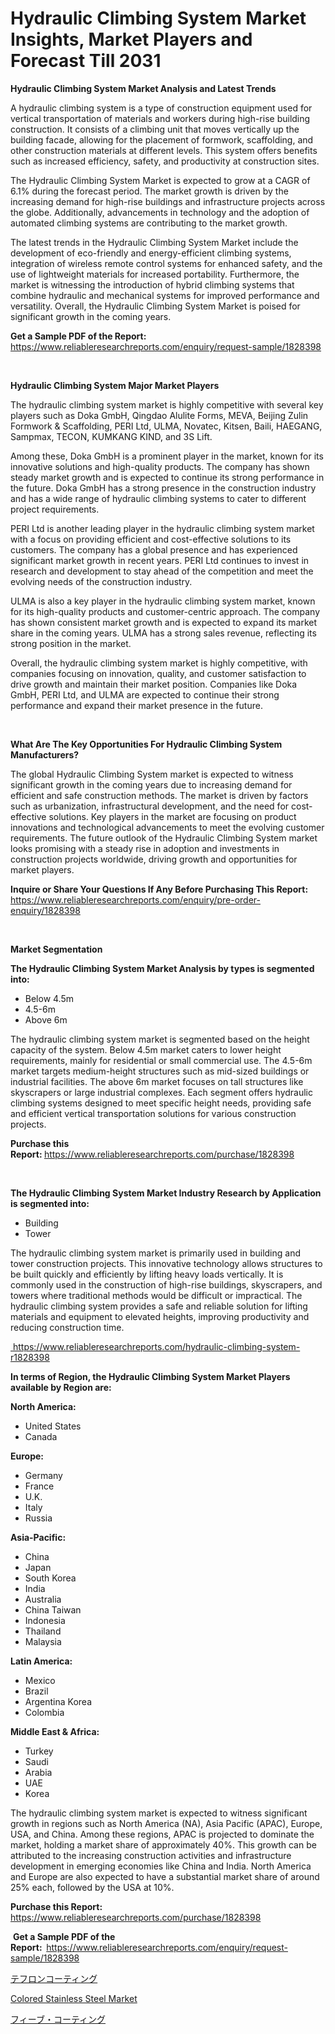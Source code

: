 <p><h1>Hydraulic Climbing System Market Insights, Market Players and Forecast Till 2031</h1></p><p><strong>Hydraulic Climbing System Market Analysis and Latest Trends</strong></p>
<p><p>A hydraulic climbing system is a type of construction equipment used for vertical transportation of materials and workers during high-rise building construction. It consists of a climbing unit that moves vertically up the building facade, allowing for the placement of formwork, scaffolding, and other construction materials at different levels. This system offers benefits such as increased efficiency, safety, and productivity at construction sites.</p><p>The Hydraulic Climbing System Market is expected to grow at a CAGR of 6.1% during the forecast period. The market growth is driven by the increasing demand for high-rise buildings and infrastructure projects across the globe. Additionally, advancements in technology and the adoption of automated climbing systems are contributing to the market growth.</p><p>The latest trends in the Hydraulic Climbing System Market include the development of eco-friendly and energy-efficient climbing systems, integration of wireless remote control systems for enhanced safety, and the use of lightweight materials for increased portability. Furthermore, the market is witnessing the introduction of hybrid climbing systems that combine hydraulic and mechanical systems for improved performance and versatility. Overall, the Hydraulic Climbing System Market is poised for significant growth in the coming years.</p></p>
<p><strong>Get a Sample PDF of the Report:&nbsp;</strong> <a href="https://www.reliableresearchreports.com/enquiry/request-sample/1828398">https://www.reliableresearchreports.com/enquiry/request-sample/1828398</a></p>
<p>&nbsp;</p>
<p><strong>Hydraulic Climbing System Major Market Players</strong></p>
<p><p>The hydraulic climbing system market is highly competitive with several key players such as Doka GmbH, Qingdao Alulite Forms, MEVA, Beijing Zulin Formwork & Scaffolding, PERI Ltd, ULMA, Novatec, Kitsen, Baili, HAEGANG, Sampmax, TECON, KUMKANG KIND, and 3S Lift.</p><p>Among these, Doka GmbH is a prominent player in the market, known for its innovative solutions and high-quality products. The company has shown steady market growth and is expected to continue its strong performance in the future. Doka GmbH has a strong presence in the construction industry and has a wide range of hydraulic climbing systems to cater to different project requirements.</p><p>PERI Ltd is another leading player in the hydraulic climbing system market with a focus on providing efficient and cost-effective solutions to its customers. The company has a global presence and has experienced significant market growth in recent years. PERI Ltd continues to invest in research and development to stay ahead of the competition and meet the evolving needs of the construction industry.</p><p>ULMA is also a key player in the hydraulic climbing system market, known for its high-quality products and customer-centric approach. The company has shown consistent market growth and is expected to expand its market share in the coming years. ULMA has a strong sales revenue, reflecting its strong position in the market.</p><p>Overall, the hydraulic climbing system market is highly competitive, with companies focusing on innovation, quality, and customer satisfaction to drive growth and maintain their market position. Companies like Doka GmbH, PERI Ltd, and ULMA are expected to continue their strong performance and expand their market presence in the future.</p></p>
<p>&nbsp;</p>
<p><strong>What Are The Key Opportunities For Hydraulic Climbing System Manufacturers?</strong></p>
<p><p>The global Hydraulic Climbing System market is expected to witness significant growth in the coming years due to increasing demand for efficient and safe construction methods. The market is driven by factors such as urbanization, infrastructural development, and the need for cost-effective solutions. Key players in the market are focusing on product innovations and technological advancements to meet the evolving customer requirements. The future outlook of the Hydraulic Climbing System market looks promising with a steady rise in adoption and investments in construction projects worldwide, driving growth and opportunities for market players.</p></p>
<p><strong>Inquire or Share Your Questions If Any Before Purchasing This Report:</strong> <a href="https://www.reliableresearchreports.com/enquiry/pre-order-enquiry/1828398">https://www.reliableresearchreports.com/enquiry/pre-order-enquiry/1828398</a></p>
<p>&nbsp;</p>
<p><strong>Market Segmentation</strong></p>
<p><strong>The Hydraulic Climbing System Market Analysis by types is segmented into:</strong></p>
<p><ul><li>Below 4.5m</li><li>4.5-6m</li><li>Above 6m</li></ul></p>
<p><p>The hydraulic climbing system market is segmented based on the height capacity of the system. Below 4.5m market caters to lower height requirements, mainly for residential or small commercial use. The 4.5-6m market targets medium-height structures such as mid-sized buildings or industrial facilities. The above 6m market focuses on tall structures like skyscrapers or large industrial complexes. Each segment offers hydraulic climbing systems designed to meet specific height needs, providing safe and efficient vertical transportation solutions for various construction projects.</p></p>
<p><strong>Purchase this Report:&nbsp;</strong><a href="https://www.reliableresearchreports.com/purchase/1828398">https://www.reliableresearchreports.com/purchase/1828398</a></p>
<p>&nbsp;</p>
<p><strong>The Hydraulic Climbing System Market Industry Research by Application is segmented into:</strong></p>
<p><ul><li>Building</li><li>Tower</li></ul></p>
<p><p>The hydraulic climbing system market is primarily used in building and tower construction projects. This innovative technology allows structures to be built quickly and efficiently by lifting heavy loads vertically. It is commonly used in the construction of high-rise buildings, skyscrapers, and towers where traditional methods would be difficult or impractical. The hydraulic climbing system provides a safe and reliable solution for lifting materials and equipment to elevated heights, improving productivity and reducing construction time.</p></p>
<p><a href="https://www.reliableresearchreports.com/hydraulic-climbing-system-r1828398">&nbsp;https://www.reliableresearchreports.com/hydraulic-climbing-system-r1828398</a></p>
<p><strong>In terms of Region, the Hydraulic Climbing System Market Players available by Region are:</strong></p>
<p>
    <p> <strong> North America: </strong>
        <ul>
            <li>United States</li>
            <li>Canada</li>
        </ul>
        </p> 
    <p> <strong> Europe: </strong>
        <ul>
            <li>Germany</li>
            <li>France</li>
            <li>U.K.</li>
            <li>Italy</li>
            <li>Russia</li>
        </ul>
        </p> 
    <p> <strong> Asia-Pacific: </strong>
        <ul>
            <li>China</li>
            <li>Japan</li>
            <li>South Korea</li>
            <li>India</li>
            <li>Australia</li>
            <li>China Taiwan</li>
            <li>Indonesia</li>
            <li>Thailand</li>
            <li>Malaysia</li>
        </ul>
        </p> 
    <p> <strong> Latin America: </strong>
        <ul>
            <li>Mexico</li>
            <li>Brazil</li>
            <li>Argentina Korea</li>
            <li>Colombia</li>
        </ul>
        </p> 
    <p> <strong> Middle East & Africa: </strong>
        <ul>
            <li>Turkey</li>
            <li>Saudi</li>
            <li>Arabia</li>
            <li>UAE</li>
            <li>Korea</li>
        </ul>
    </p>
    </p>
<p><p>The hydraulic climbing system market is expected to witness significant growth in regions such as North America (NA), Asia Pacific (APAC), Europe, USA, and China. Among these regions, APAC is projected to dominate the market, holding a market share of approximately 40%. This growth can be attributed to the increasing construction activities and infrastructure development in emerging economies like China and India. North America and Europe are also expected to have a substantial market share of around 25% each, followed by the USA at 10%.</p></p>
<p><strong>Purchase this Report: </strong><a href="https://www.reliableresearchreports.com/purchase/1828398">https://www.reliableresearchreports.com/purchase/1828398</a></p>
<p>&nbsp;<strong>Get a Sample PDF of the Report:&nbsp;&nbsp;</strong><a href="https://www.reliableresearchreports.com/enquiry/request-sample/1828398">https://www.reliableresearchreports.com/enquiry/request-sample/1828398</a></p>
<p><strong></strong></p>
<p><p><a href="https://github.com/dadanedu33/Market-Research-Report-List-1/blob/main/136197442065.md">テフロンコーティング</a></p><p><a href="https://issuu.com/reportprime-2/docs/colored-stainless-steel-market-size-2030.pptx">Colored Stainless Steel Market</a></p><p><a href="https://github.com/zoetazuur/Market-Research-Report-List-1/blob/main/240903042066.md">フィーブ・コーティング</a></p></p>